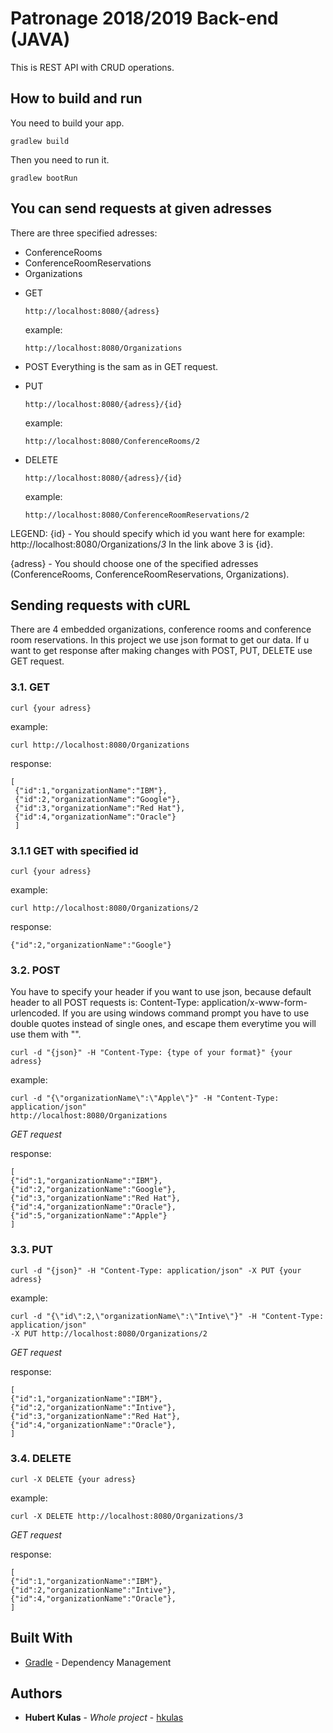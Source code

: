 # Patronage 2018/2019 Back-end (JAVA)

This is REST API with CRUD operations.

## How to build and run
You need to build your app.

```
gradlew build
```

Then you need to run it.

```
gradlew bootRun
```

## You can send requests at given adresses
There are three specified adresses:
- ConferenceRooms
- ConferenceRoomReservations
- Organizations

* GET
  ```
  http://localhost:8080/{adress}
  ```
  example:
  ```
  http://localhost:8080/Organizations
  ```

* POST
  Everything is the sam as in GET request.

* PUT
  ```
  http://localhost:8080/{adress}/{id}
  ```
  example:
  ```
  http://localhost:8080/ConferenceRooms/2
  ```
* DELETE
  ```
  http://localhost:8080/{adress}/{id}
  ```
  example:
  ```
  http://localhost:8080/ConferenceRoomReservations/2
  ```

LEGEND:
{id} - You should specify which id you want here for example:
  http://localhost:8080/Organizations/*3*
  In the link above 3 is {id}.

{adress} - You should choose one of the specified adresses (ConferenceRooms,
           ConferenceRoomReservations, Organizations).

## Sending requests with cURL
There are 4 embedded organizations, conference rooms and conference room reservations.
In this project we use json format to get our data.
If u want to get response after making changes with POST, PUT, DELETE use GET request.
### 3.1. GET

```
curl {your adress}
```
example:
```
curl http://localhost:8080/Organizations
```
response:
```
[
 {"id":1,"organizationName":"IBM"},
 {"id":2,"organizationName":"Google"},
 {"id":3,"organizationName":"Red Hat"},
 {"id":4,"organizationName":"Oracle"}
 ]
 ```
###  3.1.1 GET with specified id

```
curl {your adress}
```
example:
```
curl http://localhost:8080/Organizations/2
```
response:
```
{"id":2,"organizationName":"Google"}
```
### 3.2. POST

You have to specify your header if you want to use json, because default header
to all POST requests is: Content-Type: application/x-www-form-urlencoded.
If you are using windows command prompt you have to use double quotes instead of
single ones, and escape them everytime you will use them with "\".

```
curl -d "{json}" -H "Content-Type: {type of your format}" {your adress}
```
example:
```
curl -d "{\"organizationName\":\"Apple\"}" -H "Content-Type: application/json"
http://localhost:8080/Organizations
```
*GET request*

response:
```
[
{"id":1,"organizationName":"IBM"},
{"id":2,"organizationName":"Google"},
{"id":3,"organizationName":"Red Hat"},
{"id":4,"organizationName":"Oracle"},
{"id":5,"organizationName":"Apple"}
]
```
### 3.3. PUT

```
curl -d "{json}" -H "Content-Type: application/json" -X PUT {your adress}
```
example:
```
curl -d "{\"id\":2,\"organizationName\":\"Intive\"}" -H "Content-Type: application/json"
-X PUT http://localhost:8080/Organizations/2
```

*GET request*

response:
```
[
{"id":1,"organizationName":"IBM"},
{"id":2,"organizationName":"Intive"},
{"id":3,"organizationName":"Red Hat"},
{"id":4,"organizationName":"Oracle"},
]
```

### 3.4. DELETE

```
curl -X DELETE {your adress}
```
example:
```
curl -X DELETE http://localhost:8080/Organizations/3
```

*GET request*

response:
```
[
{"id":1,"organizationName":"IBM"},
{"id":2,"organizationName":"Intive"},
{"id":4,"organizationName":"Oracle"},
]
```

## Built With
* [Gradle](https://gradle.org/) - Dependency Management
## Authors

* **Hubert Kulas** - *Whole project* - [hkulas](https://github.com/hkulas)
